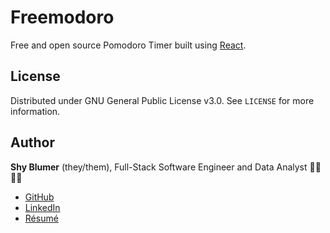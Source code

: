 # Freemodoro
Free and open source Pomodoro Timer built using [React](https://reactjs.org/).

## License
Distributed under GNU General Public License v3.0. See `LICENSE` for more information.

## Author
**Shy Blumer** (they/them), Full-Stack Software Engineer and Data Analyst 🏳️‍🌈🏳️‍⚧️  
- [GitHub](https://github.com/shyblumer)
- [LinkedIn](https://www.linkedin.com/in/shyblumer/)
- [Résumé](https://www.imshy.net/resume)
